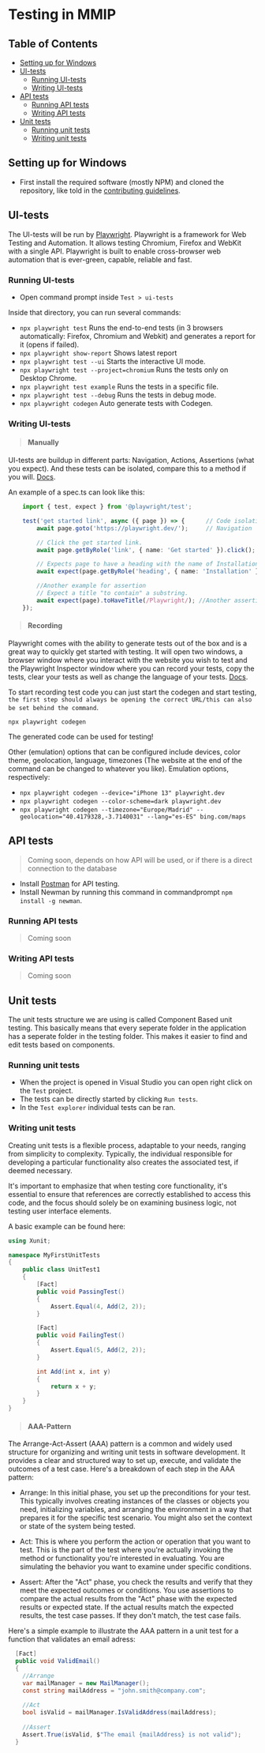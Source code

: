 <!-- omit in toc -->
# Testing in MMIP
<!-- omit in toc -->
## Table of Contents
- [Setting up for Windows](#setting-up-for-windows)
- [UI-tests](#ui-tests)
  - [Running UI-tests](#running-ui-tests)
  - [Writing UI-tests](#writing-ui-tests)
- [API tests](#api-tests)
  - [Running API tests](#running-api-tests)
  - [Writing API tests](#writing-api-tests)
- [Unit tests](#unit-tests)
  - [Running unit tests](#running-unit-tests)
  - [Writing unit tests](#writing-unit-tests)

## Setting up for Windows
- First install the required software (mostly NPM) and cloned the repository, like told in the [contributing guidelines](CONTRIBUTING.md).

## UI-tests
The UI-tests will be run by [Playwright](https://playwright.dev/docs/intro). Playwright is a framework for Web Testing and Automation. It allows testing Chromium, Firefox and WebKit with a single API. Playwright is built to enable cross-browser web automation that is ever-green, capable, reliable and fast.

### Running UI-tests
- Open command prompt inside `Test > ui-tests`

Inside that directory, you can run several commands:
- `npx playwright test` Runs the end-to-end tests (in 3 browsers automatically: Firefox, Chromium and Webkit) and generates a report for it (opens if failed).
- `npx playwright show-report` Shows latest report
- `npx playwright test --ui` Starts the interactive UI mode.
- `npx playwright test --project=chromium` Runs the tests only on Desktop Chrome.
- `npx playwright test example` Runs the tests in a specific file.
- `npx playwright test --debug` Runs the tests in debug mode.
- `npx playwright codegen` Auto generate tests with Codegen.

### Writing UI-tests
> #### Manually
UI-tests are buildup in different parts: Navigation, Actions, Assertions (what you expect). And these tests can be isolated, compare this to a method if you will. 
[Docs](https://playwright.dev/docs/writing-tests).

An example of a spec.ts can look like this:
```ts
    import { test, expect } from '@playwright/test';

    test('get started link', async ({ page }) => {      // Code isolation
        await page.goto('https://playwright.dev/');     // Navigation

        // Click the get started link.
        await page.getByRole('link', { name: 'Get started' }).click(); //Action

        // Expects page to have a heading with the name of Installation.
        await expect(page.getByRole('heading', { name: 'Installation' })).toBeVisible(); //Assertion

        //Another example for assertion
        // Expect a title "to contain" a substring.
        await expect(page).toHaveTitle(/Playwright/); //Another assertion
    });
```
> #### Recording
Playwright comes with the ability to generate tests out of the box and is a great way to quickly get started with testing. It will open two windows, a browser window where you interact with the website you wish to test and the Playwright Inspector window where you can record your tests, copy the tests, clear your tests as well as change the language of your tests.
[Docs](https://playwright.dev/docs/codegen-intro).

To start recording test code you can just start the codegen and start testing, `the first step should always be opening the correct URL/this can also be set behind the command`.

`npx playwright codegen`

The generated code can be used for testing!

Other (emulation) options that can be configured include devices, color theme, geolocation, language, timezones
(The website at the end of the command can be changed to whatever you like).
Emulation options, respectively:
- `npx playwright codegen --device="iPhone 13" playwright.dev`
- `npx playwright codegen --color-scheme=dark playwright.dev`
- `npx playwright codegen --timezone="Europe/Madrid" --geolocation="40.4179328,-3.7140031" --lang="es-ES" bing.com/maps`


## API tests
> Coming soon, depends on how API will be used, or if there is a direct connection to the database
- Install [Postman](https://www.postman.com/downloads/) for API testing.
- Install Newman by running this command in commandprompt `npm install -g newman`.
### Running API tests
> Coming soon
### Writing API tests
> Coming soon

## Unit tests
The unit tests structure we are using is called Component Based unit testing. This basically means that every seperate folder in the application has a seperate folder in the testing folder. This makes it easier to find and edit tests based on components.
### Running unit tests
- When the project is opened in Visual Studio you can open right click on the `Test` project.
- The tests can be directly started by clicking `Run tests`.
- In the `Test explorer` individual tests can be ran.
### Writing unit tests
Creating unit tests is a flexible process, adaptable to your needs, ranging from simplicity to complexity. Typically, the individual responsible for developing a particular functionality also creates the associated test, if deemed necessary.

It's important to emphasize that when testing core functionality, it's essential to ensure that references are correctly established to access this code, and the focus should solely be on examining business logic, not testing user interface elements.

A basic example can be found here:

```cs
using Xunit;

namespace MyFirstUnitTests
{
    public class UnitTest1
    {
        [Fact]
        public void PassingTest()
        {
            Assert.Equal(4, Add(2, 2));
        }

        [Fact]
        public void FailingTest()
        {
            Assert.Equal(5, Add(2, 2));
        }

        int Add(int x, int y)
        {
            return x + y;
        }
    }
}
```
> #### AAA-Pattern

The Arrange-Act-Assert (AAA) pattern is a common and widely used structure for organizing and writing unit tests in software development. It provides a clear and structured way to set up, execute, and validate the outcomes of a test case. Here's a breakdown of each step in the AAA pattern:

- Arrange:
In this initial phase, you set up the preconditions for your test. This typically involves creating instances of the classes or objects you need, initializing variables, and arranging the environment in a way that prepares it for the specific test scenario.
You might also set the context or state of the system being tested.

- Act:
This is where you perform the action or operation that you want to test. This is the part of the test where you're actually invoking the method or functionality you're interested in evaluating.
You are simulating the behavior you want to examine under specific conditions.

- Assert:
After the "Act" phase, you check the results and verify that they meet the expected outcomes or conditions.
You use assertions to compare the actual results from the "Act" phase with the expected results or expected state.
If the actual results match the expected results, the test case passes. If they don't match, the test case fails.

Here's a simple example to illustrate the AAA pattern in a unit test for a function that validates an email adress:
```cs
  [Fact]
  public void ValidEmail()
  {
    //Arrange
    var mailManager = new MailManager();
    const string mailAddress = "john.smith@company.com";
 
    //Act
    bool isValid = mailManager.IsValidAddress(mailAddress);
 
    //Assert
    Assert.True(isValid, $"The email {mailAddress} is not valid");
  }
```

